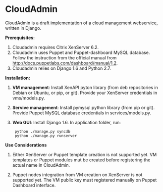 CloudAdmin
==========

CloudAdmin is a draft implementation of a cloud management
webservice, written in Django.

**Prerequisites:**

1. Cloudadmin requires Citrix XenServer 6.2.
2. Cloudadmin uses Puppet and Puppet-dashboard MySQL database. Follow the instruction from the official manual from http://docs.puppetlabs.com/dashboard/manual/1.2.
3. Cloudadmin relies on Django 1.6 and Python 2.7.

**Installation:**

1. **VM management**: Install XenAPI pyton library (from deb repositories in Debian or Ubuntu, or pip, or git). Provide your XenServer credentials in vms/models.py.

2. **Servive management**: Install pymysql python library (from pip or git). Provide Puppet MySQL database credentials in services/models.py.

3. **Web GUI**: Install Django 1.6. In application folder, run:

        python ./manage.py syncdb
        python ./manage.py runserver

**Use Considerations**

1. Either XenServer or Puppet template creation is not supported yet. VM templates or Puppet modules mut be created before registering the actual name in CloudAdmin.

2. Puppet nodes integration from VM creation on XenServer is not supported yet. The VM public key must registered manually on Puppet Dashboard interface.
